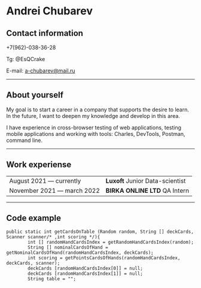 # Andrei Chubarev
## Contact information
+7(962)-038-36-28

Tg: @EsQCrake

E-mail: a-chubarev@mail.ru
*********
## About yourself
My goal is to start a career in a company that supports the desire to learn. In the future, I want to deepen my knowledge and develop in this area.

I have experience in cross-browser testing of web applications, testing mobile applications and working with tools: Charles, DevTools, Postman, command line.
*********
## Work experiense
|           |   |
|-----------|----------|
|August 2021 — currently|**Luxoft** Junior Data-scientist|
|November 2021 — march 2022|**BIRKA ONLINE LTD** QA Intern|
*********
## Code example
```
public static int getCardsOnTable (Random random, String [] deckCards, Scanner scanner/* ,int scoring */){
        int [] randomHandCardsIndex = getRandomHandCardsIndex(random);
        String [] nominalCardsOfHand = getNominalCardsOfHand(randomHandCardsIndex, deckCards);
        int scoring = getPointsCardsOfHands(randomHandCardsIndex, deckCards, scanner);
        deckCards [randomHandCardsIndex[0]] = null;
        deckCards [randomHandCardsIndex[1]] = null;
        String table = "";
```
